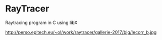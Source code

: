 RayTracer
=========

Raytracing program in C using libX

http://perso.epitech.eu/~ol/work/raytracer/gallerie-2017/big/lecorr_b.jpg